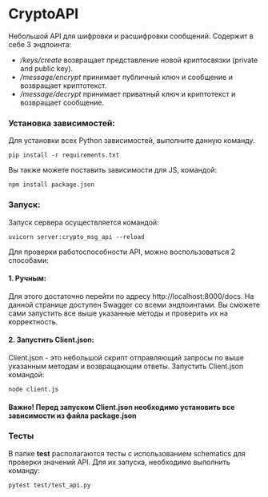 # CryptoAPI

Небольшой API для шифровки и расшифровки сообщений. 
Содержит  в себе 3 эндпоинта:
- */keys/create* возвращает представление новой криптосвязки (private and public key).
- */message/encrypt* принимает публичный ключ и сообщение и возвращает криптотекст.
- */message/decrypt* принимает приватный ключ и криптотекст и возвращает сообщение.

 ### Установка зависимостей:
 Для установки всех Python зависимостей, выполните данную команду.

    pip install -r requirements.txt

Вы также можете поставить зависимости для JS, командой:

    npm install package.json

### Запуск:
Запуск сервера осуществляется командой:

    uvicorn server:crypto_msg_api --reload

Для проверки работоспособности API, можно воспользоваться 2 способами:

#### 1. Ручным:
Для  этого достаточно перейти по адресу http://localhost:8000/docs. На данной странице доступен Swagger со всеми эндпоинтами. Вы сможете сами запустить все выше указанные методы и проверить их на корректность.
#### 2. Запустить Client.json:
Client.json  - это небольшой скрипт отправляющий запросы по  выше указанным методам и возвращающим ответы. Запустить Client.json командой:

    node сlient.js

#### Важно! Перед запуском Client.json необходимо установить все зависимости из файла package.json

### Тесты
В папке **test** располагаются тесты c использованием schematics для проверки значений API. Для их запуска, необходимо выполнить команду:

    pytest test/test_api.py
